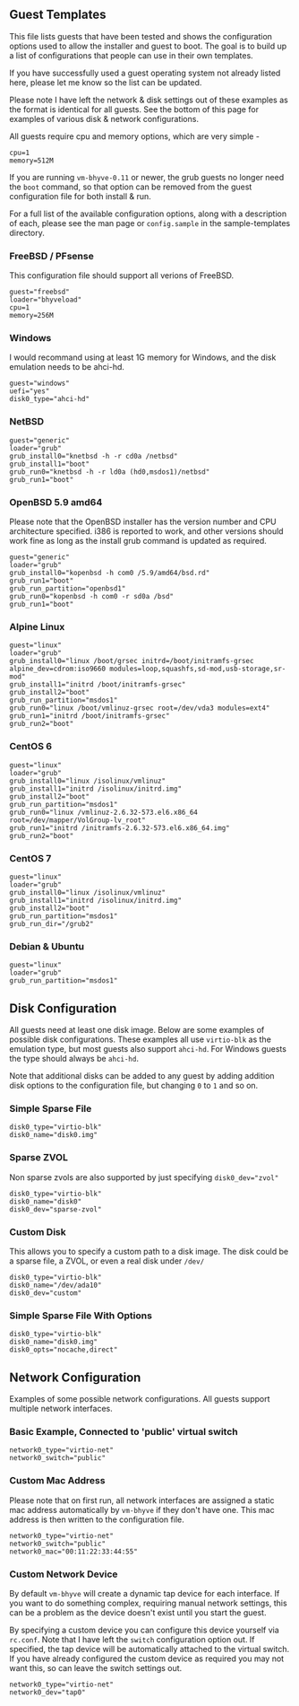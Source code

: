 ## Guest Templates

This file lists guests that have been tested and shows the configuration options
used to allow the installer and guest to boot. The goal is to build up a list
of configurations that people can use in their own templates.

If you have successfully used a guest operating system not already listed here, 
please let me know so the list can be updated.

Please note I have left the network & disk settings out of these examples as
the format is identical for all guests. See the bottom of this page for
examples of various disk & network configurations.

All guests require cpu and memory options, which are very simple - 

    cpu=1
    memory=512M

If you are running `vm-bhyve-0.11` or newer, the grub guests no longer
need the `boot` command, so that option can be removed from the guest 
configuration file for both install & run.

For a full list of the available configuration options, along with a description
of each, please see the man page or `config.sample` in the sample-templates directory.

### FreeBSD / PFsense

This configuration file should support all verions of FreeBSD.

    guest="freebsd"
    loader="bhyveload"
    cpu=1
    memory=256M

### Windows

I would recommand using at least 1G memory for Windows, and the disk
emulation needs to be ahci-hd.

    guest="windows"
    uefi="yes"
    disk0_type="ahci-hd"

### NetBSD

    guest="generic"
    loader="grub"
    grub_install0="knetbsd -h -r cd0a /netbsd"
    grub_install1="boot"
    grub_run0="knetbsd -h -r ld0a (hd0,msdos1)/netbsd"
    grub_run1="boot"

### OpenBSD 5.9 amd64

Please note that the OpenBSD installer has the version number and CPU
architecture specified. i386 is reported to work, and other versions 
should work fine as long as the install grub command is updated as required.

    guest="generic"
    loader="grub"
    grub_install0="kopenbsd -h com0 /5.9/amd64/bsd.rd"
    grub_run1="boot"
    grub_run_partition="openbsd1"
    grub_run0="kopenbsd -h com0 -r sd0a /bsd"
    grub_run1="boot"

### Alpine Linux

    guest="linux"
    loader="grub"
    grub_install0="linux /boot/grsec initrd=/boot/initramfs-grsec alpine_dev=cdrom:iso9660 modules=loop,squashfs,sd-mod,usb-storage,sr-mod"
    grub_install1="initrd /boot/initramfs-grsec"
    grub_install2="boot"
    grub_run_partition="msdos1"
    grub_run0="linux /boot/vmlinuz-grsec root=/dev/vda3 modules=ext4"
    grub_run1="initrd /boot/initramfs-grsec"
    grub_run2="boot"

### CentOS 6

    guest="linux"
    loader="grub"
    grub_install0="linux /isolinux/vmlinuz"
    grub_install1="initrd /isolinux/initrd.img"
    grub_install2="boot"
    grub_run_partition="msdos1"
    grub_run0="linux /vmlinuz-2.6.32-573.el6.x86_64 root=/dev/mapper/VolGroup-lv_root"
    grub_run1="initrd /initramfs-2.6.32-573.el6.x86_64.img"
    grub_run2="boot"

### CentOS 7

    guest="linux"
    loader="grub"
    grub_install0="linux /isolinux/vmlinuz"
    grub_install1="initrd /isolinux/initrd.img"
    grub_install2="boot"
    grub_run_partition="msdos1"
    grub_run_dir="/grub2"

### Debian & Ubuntu

    guest="linux"
    loader="grub"
    grub_run_partition="msdos1"

## Disk Configuration

All guests need at least one disk image.
Below are some examples of possible disk configurations.
These examples all use `virtio-blk` as the emulation type, but most guests
also support `ahci-hd`. For Windows guests the type should always be `ahci-hd`.

Note that additional disks can be added to any guest by adding addition disk
options to the configuration file, but changing `0` to `1` and so on.

### Simple Sparse File

    disk0_type="virtio-blk"
    disk0_name="disk0.img"

### Sparse ZVOL

Non sparse zvols are also supported by just specifying `disk0_dev="zvol"`

    disk0_type="virtio-blk"
    disk0_name="disk0"
    disk0_dev="sparse-zvol"

### Custom Disk

This allows you to specify a custom path to a disk image. The disk could be a sparse
file, a ZVOL, or even a real disk under `/dev/`

    disk0_type="virtio-blk"
    disk0_name="/dev/ada10"
    disk0_dev="custom"

### Simple Sparse File With Options

    disk0_type="virtio-blk"
    disk0_name="disk0.img"
    disk0_opts="nocache,direct"

## Network Configuration

Examples of some possible network configurations.
All guests support multiple network interfaces.

### Basic Example, Connected to 'public' virtual switch

    network0_type="virtio-net"
    network0_switch="public"

### Custom Mac Address

Please note that on first run, all network interfaces are assigned a static
mac address automatically by `vm-bhyve` if they don't have one. This mac address
is then written to the configuration file.

    network0_type="virtio-net"
    network0_switch="public"
    network0_mac="00:11:22:33:44:55"

### Custom Network Device

By default `vm-bhyve` will create a dynamic tap device for each interface. If you want
to do something complex, requiring manual network settings, this can be a problem as
the device doesn't exist until you start the guest.

By specifying a custom device you can configure this device yourself via `rc.conf`.
Note that I have left the `switch` configuration option out. If specified, the tap
device will be automatically attached to the virtual switch. If you have already configured
the custom device as required you may not want this, so can leave the switch settings out.

    network0_type="virtio-net"
    network0_dev="tap0"

